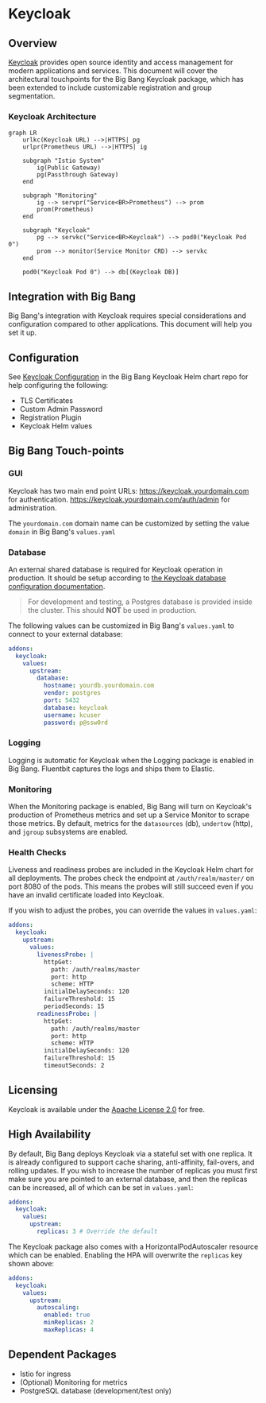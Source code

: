 # Keycloak

## Overview

[Keycloak](https://www.keycloak.org/) provides open source identity and access
management for modern applications and services. This document will cover the
architectural touchpoints for the Big Bang Keycloak package, which has been
extended to include customizable registration and group segmentation.

### Keycloak Architecture

```mermaid
graph LR
    urlkc(Keycloak URL) -->|HTTPS| pg
    urlpr(Prometheus URL) -->|HTTPS| ig

    subgraph "Istio System"
        ig(Public Gateway)
        pg(Passthrough Gateway)
    end

    subgraph "Monitoring"
        ig --> servpr("Service<BR>Prometheus") --> prom
        prom(Prometheus)
    end

    subgraph "Keycloak"
        pg --> servkc("Service<BR>Keycloak") --> pod0("Keycloak Pod 0")
        prom --> monitor(Service Monitor CRD) --> servkc
    end

    pod0("Keycloak Pod 0") --> db[(Keycloak DB)]
```

## Integration with Big Bang

Big Bang's integration with Keycloak requires special considerations and
configuration compared to other applications. This document will help you set it
up.

## Configuration

See
[Keycloak Configuration](https://repo1.dso.mil/big-bang/product/packages/keycloak/-/blob/main/docs/configuration.md)
in the Big Bang Keycloak Helm chart repo for help configuring the following:

- TLS Certificates
- Custom Admin Password
- Registration Plugin
- Keycloak Helm values

## Big Bang Touch-points

### GUI

Keycloak has two main end point URLs: <https://keycloak.yourdomain.com> for
authentication. <https://keycloak.yourdomain.com/auth/admin> for administration.

The `yourdomain.com` domain name can be customized by setting the value `domain`
in Big Bang's `values.yaml`

### Database

An external shared database is required for Keycloak operation in production. It
should be setup according to
[the Keycloak database configuration documentation](https://www.keycloak.org/server/db).

> For development and testing, a Postgres database is provided inside the
> cluster. This should **NOT** be used in production.

The following values can be customized in Big Bang's `values.yaml` to connect to
your external database:

```yaml
addons:
  keycloak:
    values:
      upstream:
        database:
          hostname: yourdb.yourdomain.com
          vendor: postgres
          port: 5432
          database: keycloak
          username: kcuser
          password: p@ssw0rd
```

### Logging

Logging is automatic for Keycloak when the Logging package is enabled in Big
Bang. Fluentbit captures the logs and ships them to Elastic.

### Monitoring

When the Monitoring package is enabled, Big Bang will turn on Keycloak's
production of Prometheus metrics and set up a Service Monitor to scrape those
metrics. By default, metrics for the `datasources` (db), `undertow` (http), and
`jgroup` subsystems are enabled.

### Health Checks

Liveness and readiness probes are included in the Keycloak Helm chart for all
deployments. The probes check the endpoint at `/auth/realm/master/` on port 8080
of the pods. This means the probes will still succeed even if you have an
invalid certificate loaded into Keycloak.

If you wish to adjust the probes, you can override the values in `values.yaml`:

```yaml
addons:
  keycloak:
    upstream:
      values:
        livenessProbe: |
          httpGet:
            path: /auth/realms/master
            port: http
            scheme: HTTP
          initialDelaySeconds: 120
          failureThreshold: 15
          periodSeconds: 15
        readinessProbe: |
          httpGet:
            path: /auth/realms/master
            port: http
            scheme: HTTP
          initialDelaySeconds: 120
          failureThreshold: 15
          timeoutSeconds: 2
```

## Licensing

Keycloak is available under the
[Apache License 2.0](https://github.com/keycloak/keycloak/blob/master/LICENSE.txt)
for free.

## High Availability

By default, Big Bang deploys Keycloak via a stateful set with one replica. It is
already configured to support cache sharing, anti-affinity, fail-overs, and
rolling updates. If you wish to increase the number of replicas you must first
make sure you are pointed to an external database, and then the replicas can be
increased, all of which can be set in `values.yaml`:

```yaml
addons:
  keycloak:
    values:
      upstream:
        replicas: 3 # Override the default
```

The Keycloak package also comes with a HorizontalPodAutoscaler resource which
can be enabled. Enabling the HPA will overwrite the `replicas` key shown above:

```yaml
addons:
  keycloak:
    values:
      upstream:
        autoscaling:
          enabled: true
          minReplicas: 2
          maxReplicas: 4
```

## Dependent Packages

- Istio for ingress
- (Optional) Monitoring for metrics
- PostgreSQL database (development/test only)
